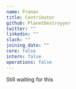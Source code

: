 ```yaml
---
name: Pranav 
title: Contributor
github: PlanetDestroyyer
twitter: ""
linkedin: ""
slack: ""
joining_date: ""
core: false
intern: false
operations: false
---
```


Still waiting for this
